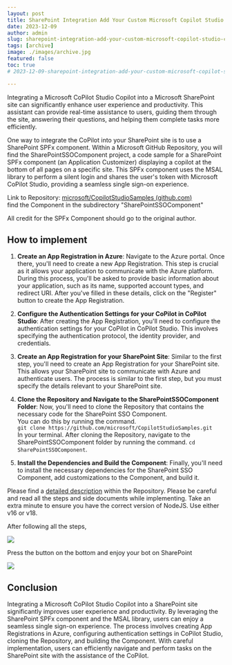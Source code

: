 ```yaml
---
layout: post
title: SharePoint Integration Add Your Custom Microsoft Copilot Studio Copilot with SSO Support
date: 2023-12-09
author: admin
slug: sharepoint-integration-add-your-custom-microsoft-copilot-studio-copilot-with-sso-support
tags: [archive]
image: ./images/archive.jpg
featured: false
toc: true
# 2023-12-09-sharepoint-integration-add-your-custom-microsoft-copilot-studio-copilot-with-sso-support

---
```


Integrating a Microsoft CoPilot Studio Copilot into a Microsoft SharePoint site can significantly enhance user experience and productivity. This assistant can provide real-time assistance to users, guiding them through the site, answering their questions, and helping them complete tasks more efficiently.

One way to integrate the CoPilot into your SharePoint site is to use a SharePoint SPFx component. Within a Microsoft GitHub Repository, you will find the SharePointSSOComponent project, a code sample for a SharePoint SPFx component (an Application Customizer) displaying a copilot at the bottom of all pages on a specific site. This SPFx component uses the MSAL library to perform a silent login and shares the user's token with Microsoft CoPilot Studio, providing a seamless single sign-on experience.

Link to Repository: [microsoft/CopilotStudioSamples (github.com)](https://github.com/microsoft/CopilotStudioSamples/tree/master)  
find the Component in the subdirectory "SharePointSSOComponent"

 All credit for the SPFx Component should go to the original author.

## How to implement

1. **Create an App Registration in Azure**: Navigate to the Azure portal. Once there, you'll need to create a new App Registration. This step is crucial as it allows your application to communicate with the Azure platform. During this process, you'll be asked to provide basic information about your application, such as its name, supported account types, and redirect URI. After you've filled in these details, click on the "Register" button to create the App Registration.
    
2. **Configure the Authentication Settings for your CoPilot in CoPilot Studio**: After creating the App Registration, you'll need to configure the authentication settings for your CoPilot in CoPilot Studio. This involves specifying the authentication protocol, the identity provider, and credentials.
    
3. **Create an App Registration for your SharePoint Site**: Similar to the first step, you'll need to create an App Registration for your SharePoint site. This allows your SharePoint site to communicate with Azure and authenticate users. The process is similar to the first step, but you must specify the details relevant to your SharePoint site.
    
4. **Clone the Repository and Navigate to the SharePointSSOComponent Folder**: Now, you'll need to clone the Repository that contains the necessary code for the SharePoint SSO Component.  
    You can do this by running the command.  
    `git clone https://github.com/microsoft/CopilotStudioSamples.git`  
    In your terminal. After cloning the Repository, navigate to the SharePointSSOComponent folder by running the command. `cd SharePointSSOComponent`.
    
5. **Install the Dependencies and Build the Component**: Finally, you'll need to install the necessary dependencies for the SharePoint SSO Component, add customizations to the Component, and build it.
    

Please find a [detailed description](https://github.com/microsoft/CopilotStudioSamples/blob/master/SharePointSSOComponent/SETUP.md) within the Repository. Please be careful and read all the steps and side documents while implementing. Take an extra minute to ensure you have the correct version of NodeJS. Use either v16 or v18.

After following all the steps,

![]({{site.baseurl}}/images/clpxtbiod000m08kthtsa5bva.md/8d4eb243-dd07-406d-a659-34a3d2458ca4.png)

Press the button on the bottom and enjoy your bot on SharePoint

![]({{site.baseurl}}/images/clpxtbiod000m08kthtsa5bva.md/d4051860-e09f-4792-abe9-d22478fd9b1a.png)

## Conclusion

Integrating a Microsoft CoPilot Studio Copilot into a SharePoint site significantly improves user experience and productivity. By leveraging the SharePoint SPFx component and the MSAL library, users can enjoy a seamless single sign-on experience. The process involves creating App Registrations in Azure, configuring authentication settings in CoPilot Studio, cloning the Repository, and building the Component. With careful implementation, users can efficiently navigate and perform tasks on the SharePoint site with the assistance of the CoPilot.
